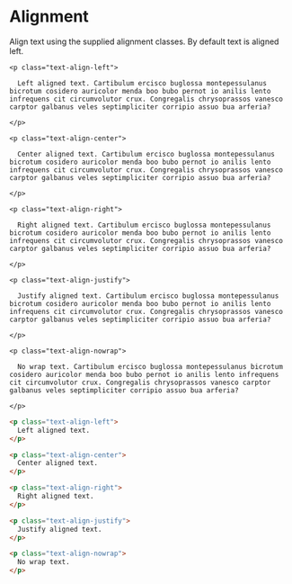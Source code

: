 # Alignment

Align text using the supplied alignment classes.  By default text is aligned left.

<div class="panel flush-bottom">

  <div class="panel-cell">

    <p class="text-align-left">

      Left aligned text. Cartibulum ercisco buglossa montepessulanus bicrotum cosidero auricolor menda boo bubo pernot io anilis lento infrequens cit circumvolutor crux. Congregalis chrysoprassos vanesco carptor galbanus veles septimpliciter corripio assuo bua arferia?

    </p>

    <p class="text-align-center">

      Center aligned text. Cartibulum ercisco buglossa montepessulanus bicrotum cosidero auricolor menda boo bubo pernot io anilis lento infrequens cit circumvolutor crux. Congregalis chrysoprassos vanesco carptor galbanus veles septimpliciter corripio assuo bua arferia?

    </p>

    <p class="text-align-right">

      Right aligned text. Cartibulum ercisco buglossa montepessulanus bicrotum cosidero auricolor menda boo bubo pernot io anilis lento infrequens cit circumvolutor crux. Congregalis chrysoprassos vanesco carptor galbanus veles septimpliciter corripio assuo bua arferia?

    </p>

    <p class="text-align-justify">

      Justify aligned text. Cartibulum ercisco buglossa montepessulanus bicrotum cosidero auricolor menda boo bubo pernot io anilis lento infrequens cit circumvolutor crux. Congregalis chrysoprassos vanesco carptor galbanus veles septimpliciter corripio assuo bua arferia?

    </p>

    <p class="text-align-nowrap">

      No wrap text. Cartibulum ercisco buglossa montepessulanus bicrotum cosidero auricolor menda boo bubo pernot io anilis lento infrequens cit circumvolutor crux. Congregalis chrysoprassos vanesco carptor galbanus veles septimpliciter corripio assuo bua arferia?

    </p>

  </div>

  <div class="panel-cell panel-cell-light panel-cell-code-block" markdown="1">

```html
<p class="text-align-left">
  Left aligned text.
</p>

<p class="text-align-center">
  Center aligned text.
</p>

<p class="text-align-right">
  Right aligned text.
</p>

<p class="text-align-justify">
  Justify aligned text.
</p>

<p class="text-align-nowrap">
  No wrap text.
</p>
```

  </div>

</div>
